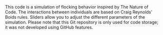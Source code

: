This code is a simulation of flocking behavior inspired by The Nature of Code.
The interactions between individuals are based on Craig Reynolds' Boids rules.
Sliders allow you to adjust the different parameters of the simulation.
Please note that this Git repository is only used for code storage; it was not developed using GitHub features.
